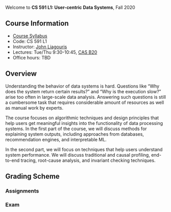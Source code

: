 Welcome to **CS 591 L1: User-centric Data Systems**, Fall 2020

## Course Information

- [Course Syllabus](./syllabus.html)
- Code: CS 591 L1
- Instructor: [John Liagouris](https://cs-people.bu.edu/liagos/)
- Lectures: Tue/Thu 9:30-10:45, [CAS	B20](https://www.bu.edu/classrooms/classroom/cas-b20/)
- Office hours: TBD

## Overview

Understanding the behavior of data systems is hard. Questions like “Why does the system return certain results?” and “Why is the execution slow?” arise too often in large-scale data analysis. Answering such questions is still a cumbersome task that requires considerable amount of resources as well as manual work by experts.

The course focuses on algorithmic techniques and design principles that help users get meaningful insights into the functionality of data processing systems. In the first part of the course, we will discuss methods for explaining system outputs, including approaches from databases, recommendation engines, and interpretable ML.

In the second part, we will focus on techniques that help users understand system performance. We will discuss traditional and causal profiling, end-to-end tracing, root-cause analysis, and invariant checking techniques.

## Grading Scheme

### Assignments

### Exam
